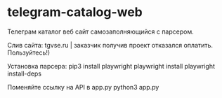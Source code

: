 # telegram-catalog-web
Телеграм каталог веб сайт самозаполняющийся с парсером.

Слив сайта: tgvse.ru | заказчик получив проект отказался оплатить. Пользуйтесь!)

Установка парсера:
pip3 install playwright
playwright install
playwright install-deps

Поменяйте ссылку на API в app.py
python3 app.py
